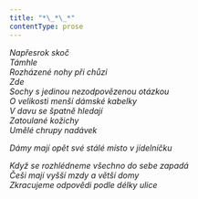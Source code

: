 ```yaml
---
title: "*\_*\_*"
contentType: prose
---
```


_Napřesrok skoč  
Támhle  
Rozházené nohy při chůzi  
Zde  
Sochy s jedinou nezodpovězenou otázkou  
O velikosti menší dámské kabelky  
V davu se špatně hledají  
Zatoulané kožichy  
Umělé chrupy nadávek_

_Dámy mají opět své stálé místo v jídelníčku_

_Když se rozhlédneme všechno do sebe zapadá  
Češi mají vyšší mzdy a větší domy  
Zkracujeme odpovědi podle délky ulice_
